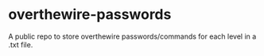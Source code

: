 # overthewire-passwords
A public repo to store overthewire passwords/commands for each level in a .txt file.
